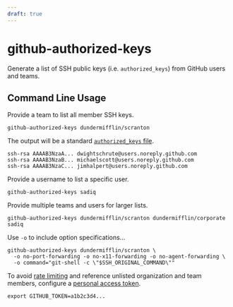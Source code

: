 ```yaml
---
draft: true
---
```


# github-authorized-keys

Generate a list of SSH public keys (i.e. `authorized_keys`) from GitHub users and teams.


## Command Line Usage

Provide a team to list all member SSH keys.

    github-authorized-keys dundermifflin/scranton

The output will be a standard [`authorized_keys` file](https://man.openbsd.org/sshd.8#AUTHORIZED_KEYS_FILE_FORMAT).

    ssh-rsa AAAAB3NzaA... dwightschrute@users.noreply.github.com
    ssh-rsa AAAAB3NzaB... michaelscott@users.noreply.github.com
    ssh-rsa AAAAB3NzaC... jimhalpert@users.noreply.github.com

Provide a username to list a specific user.

    github-authorized-keys sadiq

Provide multiple teams and users for larger lists.

    github-authorized-keys dundermifflin/scranton dundermifflin/corporate sadiq

Use `-o` to include option specifications...

    github-authorized-keys dundermifflin/scranton \
      -o no-port-forwarding -o no-x11-forwarding -o no-agent-forwarding \
      -o command="git-shell -c \"$SSH_ORIGINAL_COMMAND\""

To avoid [rate limiting](https://developer.github.com/v3/#rate-limiting) and reference unlisted organization and team members, configure a [personal access token](https://help.github.com/en/github/authenticating-to-github/creating-a-personal-access-token-for-the-command-line).

    export GITHUB_TOKEN=a1b2c3d4...
